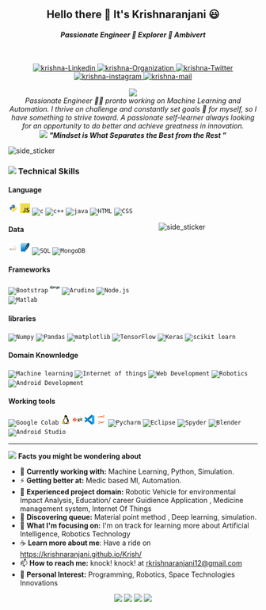 <h2 align="center">Hello there 👋 It's Krishnaranjani 😃 </h2>
<h4 align="center"><i>Passionate Engineer 🌱 Explorer 🌱 Ambivert</i></h4>
<br>


<p align="center">
  <a href="https://www.linkedin.com/in/krishnaranjani/" target="_blank">
  <img title="LinkedIN" alt="krishna-Linkedin" src="https://cdn4.iconfinder.com/data/icons/social-messaging-ui-color-shapes-2-free/128/social-linkedin-circle-512.png" width="30" height="30" >
  </a>
  
  <a href="https://www.madrasresearch.org/team/krishnaranjani" target="_blank">
    <img title="Work" alt="krishna-Organization" src="https://user-images.githubusercontent.com/76845634/123902028-bc6dee00-d989-11eb-8f54-d18156006507.png" width="30" height="30" >
  </a>

  <a href="https://twitter.com/Krishnaranjani_" target="_blank">
    <img  title="Twitter" alt="krishna-Twitter" src="https://user-images.githubusercontent.com/76845634/144350033-1cfee5a9-56c8-4949-8578-2f0ed2b09821.png" width="30" height="30" >
  </a>
  

   <a href="https://www.instagram.com/aim_2_spark/" target="_blank">
    <img title="Instagram" alt="krishna-instagram" src="https://user-images.githubusercontent.com/76845634/123746282-1067cc80-d8cf-11eb-85e8-2c594ded1e12.png" width="30" height="30" >
  </a>
    <a href="mailto: rkrishnaranjani12gmail.com" target="_blank">
       <img title="" alt="krishna-mail" src="https://seeklogo.com/images/G/gmail-new-2020-logo-32DBE11BB4-seeklogo.com.png" width="40" height="30" >
  </a>
</p>
</p>

<p align="center">
  <em>
    <img src="https://github.com/TheDudeThatCode/TheDudeThatCode/blob/master/Assets/Developer.gif" width="30px"  align="center"> <br>
    Passionate Engineer 👩‍🎓 pronto working on Machine Learning and Automation. I thrive on challenge and constantly set goals 🚀 for myself, so I have something to strive toward. A passionate self-learner always looking for an opportunity to do better and achieve greatness in innovation.
    
   
  </em> 
  <br>
 <b>   <img src="https://media.giphy.com/media/lNQXVvSNNTSCeXhwa5/giphy.gif" width="40" /> <i align="center"> "Mindset is What Separates the Best from the Rest ”</i></b>
</p>
<img align="center "  height=20px alt="side_sticker" src="https://media.giphy.com/media/ZOkURrKi3HG5VbeoBf/giphy.gif" />

<p align="center">

### <img src="https://media.giphy.com/media/3Fn48BycQFHImJjsN8/giphy.gif" width="40" /> Technical Skills 

#### Language

<code><img title="python" height="20" src="https://raw.githubusercontent.com/github/explore/80688e429a7d4ef2fca1e82350fe8e3517d3494d/topics/python/python.png"></code> <code><img title="javascript" height="20" src="https://raw.githubusercontent.com/github/explore/80688e429a7d4ef2fca1e82350fe8e3517d3494d/topics/javascript/javascript.png"></code> 
<code><img title="c" height="20" src="https://img.icons8.com/color/48/000000/c-programming.png"/></code>
<code><img title="c++" height="20" src="https://user-images.githubusercontent.com/76845634/123813691-bd176d80-d912-11eb-855d-d3f7dcc0d921.png"/></code>
<code><img title="java" height="20" src="https://user-images.githubusercontent.com/76845634/123790981-8d5d6b00-d8fc-11eb-97b0-0125f3312817.png"/></code>
<code><img title="HTML" height="20" src="https://user-images.githubusercontent.com/76845634/123813514-99ecbe00-d912-11eb-8868-611568358067.png"/></code>
<code><img title="CSS" height="20" src="https://user-images.githubusercontent.com/76845634/123813355-76297800-d912-11eb-88e2-cbf17a14f564.png"/></code>


<img align="right" width=200px height=200px alt="side_sticker" src="https://media.giphy.com/media/zN2IXI0TEnalqdlCkZ/giphy.gif" />
  
 #### Data

<code><img title="MySQL" height="20" src="https://raw.githubusercontent.com/github/explore/80688e429a7d4ef2fca1e82350fe8e3517d3494d/topics/mysql/mysql.png"></code> 
<code><img title="SQLite" height="20" src="https://raw.githubusercontent.com/github/explore/2d218e3aa252dc90eef269b34eeec1fbd15dc07e/topics/sqlite/sqlite.png"></code> <code><img title="SQL" height="20" src="https://user-images.githubusercontent.com/76845634/123792071-d82bb280-d8fd-11eb-8b77-54ed101e94d3.png"/></code>
<code><img title="MongoDB" height="20" src="https://img.icons8.com/color/452/mongodb.png"></code>

#### Frameworks
<code><img title="Bootstrap" height="20" src="https://user-images.githubusercontent.com/76845634/123792637-79b30400-d8fe-11eb-90eb-adeb81cf06ca.png"></code> 
<code><img title="Django" height="20" src="https://raw.githubusercontent.com/github/explore/80688e429a7d4ef2fca1e82350fe8e3517d3494d/topics/django/django.png"></code> <code><img title="Arudino" height="20" src="https://user-images.githubusercontent.com/76845634/123814553-68282700-d913-11eb-85f7-7f3da618166e.png"></code> 
<code><img title="Node.js" height="20" src="https://img1.pnghut.com/20/16/0/e9fBQ0Sz4i/mobile-app-development-react-npm-logo-expressjs.jpg"></code>
<code><img title="Matlab" height="20" src="https://user-images.githubusercontent.com/76845634/123814078-08318080-d913-11eb-89ca-9b7503201df2.png"></code>


#### libraries
  
<code><img title="Numpy" height="20" src="https://user-images.githubusercontent.com/76845634/123812127-75441680-d911-11eb-9aef-959780ff58f5.png"></code> 
<code><img title="Pandas" height="20" src="https://user-images.githubusercontent.com/76845634/123812296-9a388980-d911-11eb-85a1-22b6ce84dc20.png"></code> 
<code><img title="matplotlib" height="20" src="https://user-images.githubusercontent.com/76845634/123812573-d23fcc80-d911-11eb-8b6d-efd96705c290.png"></code> 
<code><img title="TensorFlow" height="20" src="https://user-images.githubusercontent.com/76845634/123812783-01eed480-d912-11eb-982e-40a2094f9c60.png"></code> 
<code><img title="Keras" height="20" src="https://user-images.githubusercontent.com/76845634/123813053-35c9fa00-d912-11eb-8127-6fde09bcd7bb.png"></code> 
<code><img title="scikit learn" height="20" src="https://user-images.githubusercontent.com/76845634/123814721-8d1c9a00-d913-11eb-8758-87997ff32344.png"></code> 

#### Domain Knownledge

  <code><img title="Machine learning" height="30" src="https://user-images.githubusercontent.com/76845634/123829005-b2170a00-d91f-11eb-9496-79a24d52ab0d.png"></code> 
  <code><img title="Internet of things" height="30" src="https://user-images.githubusercontent.com/76845634/123828857-8b58d380-d91f-11eb-84ad-f89946f6a616.png"></code> 
  <code><img title="Web Development" height="30" src="https://user-images.githubusercontent.com/76845634/123829780-5c8f2d00-d920-11eb-9538-fde5f6a6d748.png"></code> 
  <code><img title="Robotics" height="30" src="https://user-images.githubusercontent.com/76845634/123829566-32d60600-d920-11eb-8048-9da4fb0630f3.png"></code> 
  <code><img title="Android Development" height="30" src="https://user-images.githubusercontent.com/76845634/123830061-96f8ca00-d920-11eb-911c-55131c6a9c26.png"></code> 

  


#### Working tools

<code><img title="Google Colab" height="20" src="https://user-images.githubusercontent.com/76845634/123830638-1d151080-d921-11eb-9089-b635666807f0.png"></code>
<code><img title="Linux" height="20" src="https://raw.githubusercontent.com/github/explore/80688e429a7d4ef2fca1e82350fe8e3517d3494d/topics/linux/linux.png"></code> <code><img title="git" height="20" src="https://raw.githubusercontent.com/github/explore/80688e429a7d4ef2fca1e82350fe8e3517d3494d/topics/git/git.png"></code>
<code><img title="vs-code" height="20" src="https://raw.githubusercontent.com/github/explore/80688e429a7d4ef2fca1e82350fe8e3517d3494d/topics/visual-studio-code/visual-studio-code.png"></code>
<code><img title="Jupyter Notebook"  height="20" src="https://raw.githubusercontent.com/github/explore/80688e429a7d4ef2fca1e82350fe8e3517d3494d/topics/jupyter-notebook/jupyter-notebook.png"></code> 
<code><img title="Pycharm" height="20" src="https://resources.jetbrains.com/storage/products/pycharm/img/meta/pycharm_logo_300x300.png"></code>
<code><img title="Eclipse" height="20" src="https://user-images.githubusercontent.com/76845634/123906001-09a18e00-d991-11eb-8e25-bbe7bdde64e2.png"></code>
<code><img title="Spyder" height="20" src="https://user-images.githubusercontent.com/76845634/123830855-5483bd00-d921-11eb-8598-0293b353833f.png"></code>
<code><img title="Blender" height="20" src="https://user-images.githubusercontent.com/76845634/123831152-a6c4de00-d921-11eb-8d46-4ae28452f927.png"></code>
<code><img title="Android Studio" height="20" src="https://user-images.githubusercontent.com/76845634/123831271-c956f700-d921-11eb-80cf-756f84874d0b.png"></code>


</p>

---

<img src="https://media.giphy.com/media/iY8CRBdQXODJSCERIr/giphy.gif" width="30px"> **Facts you might be wondering about**

- 🔭 **Currently working with:** Machine Learning, Python, Simulation.
- ⚡ **Getting better at:** Medic based Ml, Automation.
- :star2: **Experienced project domain:**  Robotic Vehicle for environmental Impact Analysis,  Education/ career Guidience Application , Medicine management system, Internet Of Things
- 🌱 **Discovering queue:** Material point method
,  Deep learning, simulation.
- 💬 **What I'm focusing on:**  I'm on track for learning more about Artificial Intelligence, Robotics Technology
- :coffee: **Learn more about me**: Have a ride on https://krishnaranjani.github.io/Krish/ 
- 📫 **How to reach me:** knock! knock! at rkrishnaranjani12@gmail.com
- :purple_heart: **Personal Interest:** Programming, Robotics,  Space Technologies Innovations

<p align="center">
<img src="https://img.shields.io/badge/Age-22-blue" />
  <img src="https://img.shields.io/badge/Focus-Machine%20Learning-brightgreen" />
  <img src="https://img.shields.io/badge/Lives-India-success" />
  <img src="https://img.shields.io/badge/Languages-English%20%26%20Tamil-brightgreen" />
</p>

